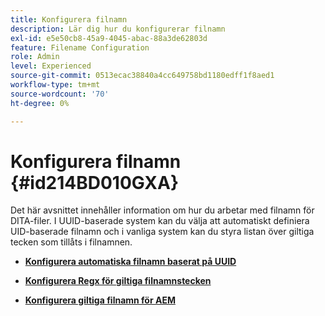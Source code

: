 ```yaml
---
title: Konfigurera filnamn
description: Lär dig hur du konfigurerar filnamn
exl-id: e5e50cb8-45a9-4045-abac-88a3de62803d
feature: Filename Configuration
role: Admin
level: Experienced
source-git-commit: 0513ecac38840a4cc649758bd1180edff1f8aed1
workflow-type: tm+mt
source-wordcount: '70'
ht-degree: 0%

---
```


# Konfigurera filnamn {#id214BD010GXA}

Det här avsnittet innehåller information om hur du arbetar med filnamn för DITA-filer. I UUID-baserade system kan du välja att automatiskt definiera UID-baserade filnamn och i vanliga system kan du styra listan över giltiga tecken som tillåts i filnamnen.

- **[Konfigurera automatiska filnamn baserat på UUID](conf-auto-uuid-filenames.md)**

- **[Konfigurera Regx för giltiga filnamnstecken](conf-file-names-valid-regx.md)**

- **[Konfigurera giltiga filnamn för AEM](conf-file-names-valid-regx-aem-site-output.md)**
